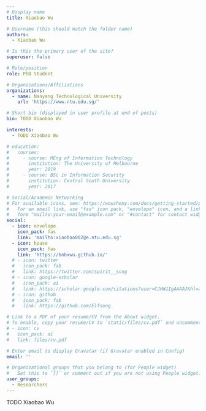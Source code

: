 ```yaml
---
# Display name
title: Xiaobao Wu

# Username (this should match the folder name)
authors:
  - Xiaobao Wu

# Is this the primary user of the site?
superuser: false

# Role/position
role: PhD Student

# Organizations/Affiliations
organizations:
  - name: Nanyang Technological University
    url: 'https://www.ntu.edu.sg/'

# Short bio (displayed in user profile at end of posts)
bio: TODO Xiaobao Wu

interests:
  - TODO Xiaobao Wu

# education:
#   courses:
#     - course: MEng of Information Technology
#       institution: The University of Melbourne
#       year: 2019
#     - course: BSc in Information Security
#       institution: Central South University
#       year: 2017

# Social/Academic Networking
# For available icons, see: https://wowchemy.com/docs/getting-started/page-builder/#icons
#   For an email link, use "fas" icon pack, "envelope" icon, and a link in the
#   form "mailto:your-email@example.com" or "#contact" for contact widget.
social:
  - icon: envelope
    icon_pack: fas
    link: 'mailto:xiaobao002@e.ntu.edu.sg'
  - icon: house
    icon_pack: fas
    link: 'https://bobxwu.github.io/'
  # - icon: twitter
  #   icon_pack: fab
  #   link: https://twitter.com/spirit__song
  # - icon: google-scholar
  #   icon_pack: ai
  #   link: https://scholar.google.com/citations?user=CJHW1IgAAAAJ&hl=zh-CN
  # - icon: github
  #   icon_pack: fab
  #   link: https://github.com/Elfsong

# Link to a PDF of your resume/CV from the About widget.
# To enable, copy your resume/CV to `static/files/cv.pdf` and uncomment the lines below.
# - icon: cv
#   icon_pack: ai
#   link: files/cv.pdf

# Enter email to display Gravatar (if Gravatar enabled in Config)
email: ''

# Organizational groups that you belong to (for People widget)
#   Set this to `[]` or comment out if you are not using People widget.
user_groups:
  - Researchers
---
```


TODO Xiaobao Wu
